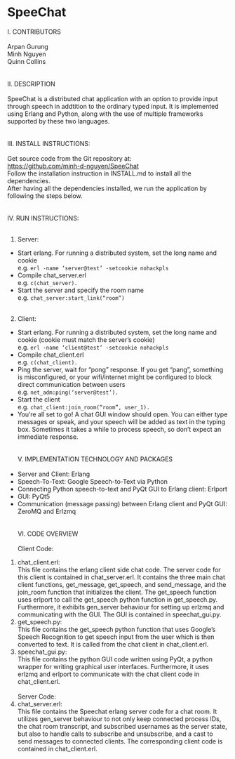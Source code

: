 # SpeeChat

I. CONTRIBUTORS
<br><br>
Arpan Gurung<br>
Minh Nguyen<br>
Quinn Collins
<br><br><br>
II. DESCRIPTION
<br><br>
SpeeChat is a distributed chat application with an option to provide input through speech in addtition to the ordinary typed input. It is implemented using Erlang and Python, along with the use of multiple frameworks supported by these two languages.
<br><br><br>
III. INSTALL INSTRUCTIONS:
<br><br>
Get source code from the Git repository at:<br>
https://github.com/minh-d-nguyen/SpeeChat<br>
Follow the installation instruction in INSTALL.md to install all the dependencies.<br>
After having all the dependencies installed, we run the application by following the steps below.
<br><br><br>
IV. RUN INSTRUCTIONS:
<br><br>
1. Server:<br>
- Start erlang. For running a distributed system, set the long name and cookie<br>
    e.g.    `erl -name ‘server@test’ -setcookie nohackpls`<br>
- Compile chat_server.erl<br>
    e.g.    `c(chat_server).`<br>
- Start the server and specify the room name<br>
    e.g.    `chat_server:start_link(“room”)`
<br><br>
2. Client:<br>
- Start erlang. For running a distributed system, set the long name and cookie (cookie must match the server’s cookie)<br>
    e.g.    `erl -name ‘client@test’ -setcookie nohackpls`<br>
- Compile chat_client.erl<br>
    e.g.    `c(chat_client).`<br>
- Ping the server, wait for “pong” response. If you get “pang”, something is misconfigured, or your wifi/internet might be configured to block direct communication between users<br>
    e.g.    `net_adm:ping(‘server@test’).`<br>
- Start the client<br>
    e.g.    `chat_client:join_room(“room”, user_1).`<br>
- You’re all set to go! A chat GUI window should open. You can either type messages or speak, and your speech will be added as text in the typing box. Sometimes it takes a while to process speech, so don’t expect an immediate response.
<br><br><br>
V. IMPLEMENTATION TECHNOLOGY AND PACKAGES
<br><br>
- Server and Client: Erlang<br>
- Speech-To-Text: Google Speech-to-Text via Python<br>
- Connecting Python speech-to-text and PyQt GUI to Erlang client: Erlport<br>
- GUI: PyQt5<br>
- Communication (message passing) between Erlang client and PyQt GUI: ZeroMQ and Erlzmq
<br><br><br>
VI. CODE OVERVIEW
<br><br>
Client Code:<br>
1. chat_client.erl:<br>
This file contains the erlang client side chat code. The server code for this client is contained in chat_server.erl. It contains the three main chat client functions, get_message, get_speech, and send_message, and the join_room function that initializes the client. The get_speech function uses erlport to call the get_speech python function in get_speech.py. Furthermore, it exhibits gen_server behaviour for setting up erlzmq and communicating with the GUI. The GUI is contained in speechat_gui.py.<br>
2. get_speech.py:<br>
This file contains the get_speech python function that uses Google’s Speech Recognition to get speech input from the user which is then converted to text. It is called from the chat client in chat_client.erl.<br>
3. speechat_gui.py:<br>
This file contains the python GUI code written using PyQt, a python wrapper for writing graphical user interfaces. Furthermore, it uses erlzmq and erlport to communicate with the chat client code in chat_client.erl.
<br><br>
Server Code:<br>
1. chat_server.erl:<br>
This file contains the Speechat erlang server code for a chat room. It utilizes gen_server behaviour to not only keep connected process IDs, the chat room transcript, and subscribed usernames as the server state, but also to handle calls to subscribe and unsubscribe, and a cast to send messages to connected clients. The corresponding client code is contained in chat_client.erl.<br>